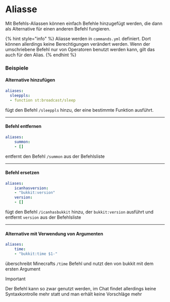 # Aliasse

Mit Befehls-Aliassen können einfach Befehle hinzugefügt werden, die dann als Alternative für einen anderen Befehl fungieren.

{% hint style="info" %}
Aliasse werden in `commands.yml` definiert. Dort können allerdings keine Berechtigungen verändert werden. Wenn der umschriebene Befehl nur von Operatoren benutzt werden kann, gilt das auch für den Alias.
{% endhint %}

### Beispiele

#### Alternative hinzufügen

```yaml
aliases:
  sleeppls:
  - function st:broadcast/sleep
```

fügt den Befehl `/sleeppls` hinzu, der eine bestimmte Funktion ausführt.

***

#### Befehl entfernen

```yaml
aliases:
    summon:
    - []
```

entfernt den Befehl `/summon` aus der Befehlsliste

***

#### Befehl ersetzen

```yaml
aliases:
    icanhasversion:
    - "bukkit:version"
    version:
    - []
```

fügt den Befehl `/icanhasbukkit` hinzu, der `bukkit:version` ausführt und entfernt `version` aus der Befehlsliste

***

#### Alternative mit Verwendung von Argumenten

```yaml
aliases:
    time:
    - "bukkit:time $1-"
```

überschreibt Minecrafts `/time` Befehl und nutzt den von bukkit mit dem ersten Argument

Important

Der Befehl kann so zwar genutzt werden, im Chat findet allerdings keine Syntaxkontrolle mehr statt und man erhält keine Vorschläge mehr
